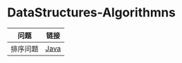 # DataStructures-Algorithmns

| 问题  | 链接 |
|---|---|
|  排序问题 | [Java](https://github.com/patricklin2018/DataStructures-Algorithmns/tree/master/sort) |
